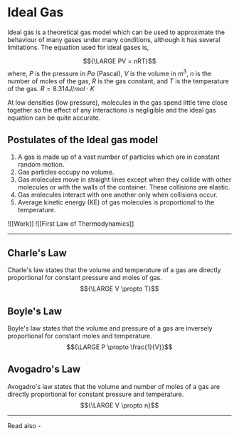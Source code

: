 # Ideal Gas
Ideal gas is a theoretical gas model which can be used to approximate the behaviour of many gases under many conditions, although it has several limitations. The equation used for ideal gases is,

$${\LARGE PV  = nRT}$$
where, *P* is the pressure in *Pa* (Pascal),
*V* is the volume in ${m^3}$,
*n* is the number of moles of the gas,
*R* is the gas constant, and
*T* is the temperature of the gas.
${R = 8.314 J/mol \cdot K}$

At low densities (low pressure), molecules in the gas spend little time close together so the effect of any interactions is negligible and the ideal gas equation can be quite accurate.


## Postulates of the Ideal gas model

1. A gas is made up of a vast number of particles which are in constant random motion.
2. Gas particles occupy no volume.
3. Gas molecules move in straight lines except when they collide with other molecules or with the walls of the container. These collisions are elastic.
4. Gas molecules interact with one another only when collisions occur.
5. Average kinetic energy (KE) of gas molecules is proportional to the temperature.




![[Work]]
![[First Law of Thermodynamics]]


---

## Charle's Law
Charle's law states that the volume and temperature of a gas are directly proportional for constant pressure and moles of gas.
$${\LARGE V \propto T}$$
## Boyle's Law
Boyle's law states that the volume and pressure of a gas are inversely proportional for constant moles and temperature.
$${\LARGE P \propto \frac{1}{V}}$$
## Avogadro's Law
Avogadro's law states that the volume and number of moles of a gas are directly proportional for constant pressure and temperature.
$${\LARGE V \propto n}$$

---
Read also - 
